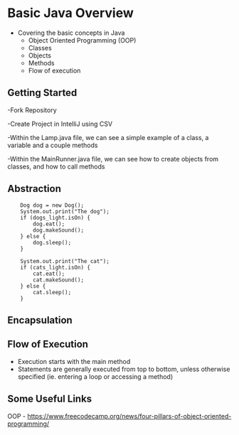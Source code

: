 # Basic Java Overview
  - Covering the basic concepts in Java
    - Object Oriented Programming (OOP)   
    - Classes
    - Objects
    - Methods
    - Flow of execution

## Getting Started
  -Fork Repository
  
  -Create Project in IntelliJ using CSV
  
  -Within the Lamp.java file, we can see a simple example of a class, a variable and a couple methods
  
  -Within the MainRunner.java file, we can see how to create objects from classes, and how to call methods
  
## Abstraction

        Dog dog = new Dog();
        System.out.print("The dog");
        if (dogs_light.isOn) {
            dog.eat();
            dog.makeSound();
        } else {
            dog.sleep();
        }

        System.out.print("The cat");
        if (cats_light.isOn) {
            cat.eat();
            cat.makeSound();
        } else {
            cat.sleep();
        }
## Encapsulation

  

## Flow of Execution
  - Execution starts with the main method
  - Statements are generally executed from top to bottom, unless otherwise specified (ie. entering a loop or accessing a method) 

## Some Useful Links
OOP - https://www.freecodecamp.org/news/four-pillars-of-object-oriented-programming/
